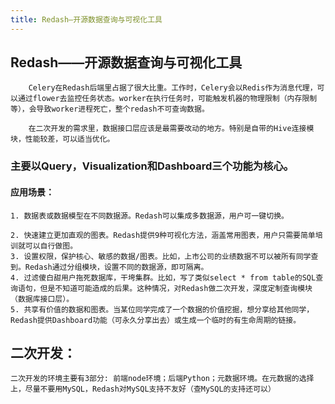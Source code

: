 ```yaml
---
title: Redash—开源数据查询与可视化工具
---
```


## Redash——开源数据查询与可视化工具

		Celery在Redash后端里占据了很大比重。工作时，Celery会以Redis作为消息代理，可以通过flower去监控任务状态。worker在执行任务时，可能触发机器的物理限制（内存限制等），会导致worker进程死亡，整个redash不可查询数据。

		在二次开发的需求里，数据接口层应该是最需要改动的地方。特别是自带的Hive连接模块，性能较差，可以适当优化。

### 主要以Query，Visualization和Dashboard三个功能为核心。

#### 应用场景：

	1. 数据表或数据模型在不同数据源。Redash可以集成多数据源，用户可一键切换。

	2. 快速建立更加直观的图表。Redash提供9种可视化方法，涵盖常用图表，用户只需要简单培训就可以自行做图。
	3. 设置权限，保护核心、敏感的数据/图表。比如，上市公司的业绩数据不可以被所有同学查到。Redash通过分组模块，设置不同的数据源，即可隔离。
	4. 过滤傻白甜用户拖死数据库，干垮集群。比如，写了类似select * from table的SQL查询语句，但是不知道可能造成的后果。这种情况，对Redash做二次开发，深度定制查询模块（数据库接口层）。
	5. 共享有价值的数据和图表。当某位同学完成了一个数据的价值挖掘，想分享给其他同学，Redash提供Dashboard功能（可永久分享出去）或生成一个临时的有生命周期的链接。
	

## 二次开发：
	二次开发的环境主要有3部分: 前端node环境；后端Python；元数据环境。在元数据的选择上，尽量不要用MySQL，Redash对MySQL支持不友好（查MySQL的支持还可以）

	

